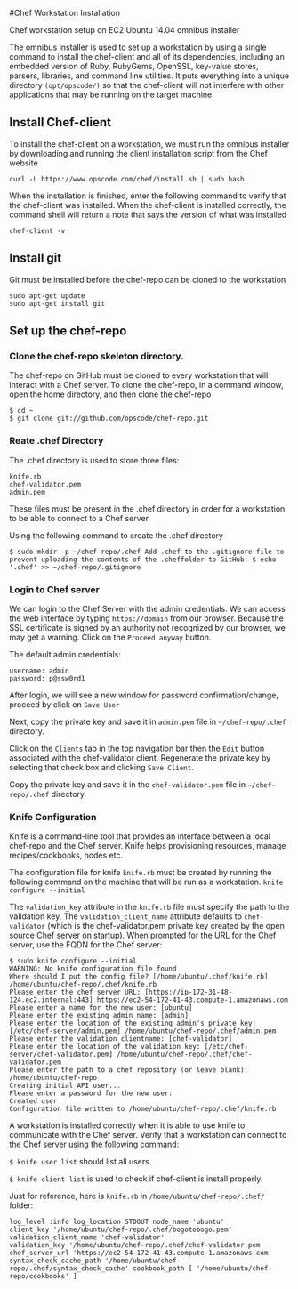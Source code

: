 #Chef Workstation Installation

Chef workstation setup on EC2 Ubuntu 14.04 omnibus installer

The omnibus installer is used to set up a workstation by using a single command to install the chef-client and all of its dependencies, including an embedded version of Ruby, RubyGems, OpenSSL, key-value stores, parsers, libraries, and command line utilities. 
It puts everything into a unique directory `(opt/opscode/)` so that the chef-client will not interfere with other applications that may be running on the target machine.

## Install Chef-client
To install the chef-client on a workstation, we must run the omnibus installer by downloading and running the client installation script from the Chef website

`curl -L https://www.opscode.com/chef/install.sh | sudo bash`

When the installation is finished, enter the following command to verify that the chef-client was installed. 
When the chef-client is installed correctly, the command shell will return a note that says the version of what was installed

`chef-client -v`

## Install git

Git must be installed before the chef-repo can be cloned to the workstation
```
sudo apt-get update 
sudo apt-get install git
```
## Set up the chef-repo

### Clone the chef-repo skeleton directory.
The chef-repo on GitHub must be cloned to every workstation that will interact with a Chef server. 
To clone the chef-repo, in a command window, open the home directory, and then clone the chef-repo
```
$ cd ~ 
$ git clone git://github.com/opscode/chef-repo.git
```

### Reate .chef Directory

The .chef directory is used to store three files:
```
knife.rb 
chef-validator.pem 
admin.pem
```
These files must be present in the .chef directory in order for a workstation to be able to connect to a Chef server.

Using the following command to create the .chef directory
```
$ sudo mkdir -p ~/chef-repo/.chef Add .chef to the .gitignore file to prevent uploading the contents of the .cheffolder to GitHub: $ echo '.chef' >> ~/chef-repo/.gitignore
```

### Login to Chef server

We can login to the Chef Server with the admin credentials. We can access the web interface by typing `https://domain` from our browser. 
Because the SSL certificate is signed by an authority not recognized by our browser, we may get a warning. Click on the `Proceed anyway` button.

The default admin credentials:
```
username: admin 
password: p@ssw0rd1
```
After login, we will see a new window for password confirmation/change, proceed by click on `Save User`

Next, copy the private key and save it in `admin.pem` file in `~/chef-repo/.chef` directory.

Click on the `Clients` tab in the top navigation bar then the `Edit` button associated with the chef-validator client. 
Regenerate the private key by selecting that check box and clicking `Save Client`.

Copy the private key and save it in the `chef-validator.pem` file in `~/chef-repo/.chef` directory.

### Knife Configuration

Knife is a command-line tool that provides an interface between a local chef-repo and the Chef server. 
Knife helps provisioning resources, manage recipes/cookbooks, nodes etc.

The configuration file for knife `knife.rb` must be created by running the following command on the machine that will be run as a workstation.
`knife configure --initial`

The `validation_key` attribute in the `knife.rb` file must specify the path to the validation key. 
The `validation_client_name` attribute defaults to `chef-validator` (which is the chef-validator.pem private key created by the open source Chef server on startup). 
When prompted for the URL for the Chef server, use the FQDN for the Chef server:
```
$ sudo knife configure --initial 
WARNING: No knife configuration file found 
Where should I put the config file? [/home/ubuntu/.chef/knife.rb] /home/ubuntu/chef-repo/.chef/knife.rb 
Please enter the chef server URL: [https://ip-172-31-48-124.ec2.internal:443] https://ec2-54-172-41-43.compute-1.amazonaws.com 
Please enter a name for the new user: [ubuntu]
Please enter the existing admin name: [admin]
Please enter the location of the existing admin's private key: [/etc/chef-server/admin.pem] /home/ubuntu/chef-repo/.chef/admin.pem 
Please enter the validation clientname: [chef-validator] 
Please enter the location of the validation key: [/etc/chef-server/chef-validator.pem] /home/ubuntu/chef-repo/.chef/chef-validator.pem 
Please enter the path to a chef repository (or leave blank): /home/ubuntu/chef-repo 
Creating initial API user...
Please enter a password for the new user: 
Created user 
Configuration file written to /home/ubuntu/chef-repo/.chef/knife.rb 
```

A workstation is installed correctly when it is able to use knife to communicate with the Chef server. 
Verify that a workstation can connect to the Chef server using the following command:

`$ knife user list` should list all users.

`$ knife client list` is used to check if chef-client is install properly.

Just for reference, here is `knife.rb` in `/home/ubuntu/chef-repo/.chef/` folder:
```
log_level :info log_location STDOUT node_name 'ubuntu' 
client_key '/home/ubuntu/chef-repo/.chef/bogotobogo.pem' 
validation_client_name 'chef-validator' 
validation_key '/home/ubuntu/chef-repo/.chef/chef-validator.pem' 
chef_server_url 'https://ec2-54-172-41-43.compute-1.amazonaws.com' 
syntax_check_cache_path '/home/ubuntu/chef-repo/.chef/syntax_check_cache' cookbook_path [ '/home/ubuntu/chef-repo/cookbooks' ]
```
